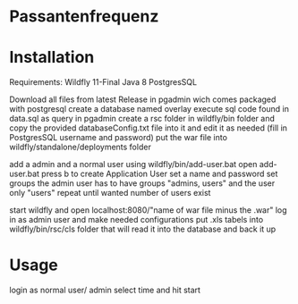 # Passantenfrequenz

# Installation

Requirements:
Wildfly 11-Final
Java 8
PostgresSQL

Download all files from latest Release 
in pgadmin wich comes packaged with postgresql create a database named overlay
execute sql code found in data.sql as query in pgadmin
create a rsc folder in wildfly/bin folder and copy the provided databaseConfig.txt file into it and edit it as needed (fill in PostgresSQL username and password)
put the war file into wildfly/standalone/deployments folder

add a admin and a normal user using wildfly/bin/add-user.bat
open add-user.bat
press b to create Application User 
set a name and password
set groups
the admin user has to have groups "admins, users"
and the user only "users"
repeat until wanted number of users exist

start wildfly and open localhost:8080/"name of war file minus the .war" log in as admin user and make needed configurations 
put .xls tabels into wildfly/bin/rsc/cls folder that will read it into the database and back it up

# Usage 
login as normal user/ admin select time and hit start 

